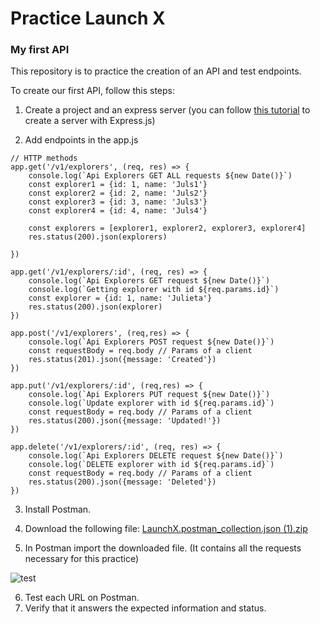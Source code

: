 # Practice Launch X

### My first API

This repository is to practice the creation of an API and test endpoints.

To create our first API, follow this steps:

1. Create a project and an express server (you can follow [this tutorial](https://github.com/julietadelgado/express_basic) to create a server with Express.js)

2. Add endpoints in the app.js
```
// HTTP methods
app.get('/v1/explorers', (req, res) => {
    console.log(`Api Explorers GET ALL requests ${new Date()}`)
    const explorer1 = {id: 1, name: 'Juls1'}
    const explorer2 = {id: 2, name: 'Juls2'}
    const explorer3 = {id: 3, name: 'Juls3'}
    const explorer4 = {id: 4, name: 'Juls4'}

    const explorers = [explorer1, explorer2, explorer3, explorer4]
    res.status(200).json(explorers)

})

app.get('/v1/explorers/:id', (req, res) => {
    console.log(`Api Explorers GET request ${new Date()}`)
    console.log(`Getting explorer with id ${req.params.id}`)
    const explorer = {id: 1, name: 'Julieta'}
    res.status(200).json(explorer)
})

app.post('/v1/explorers', (req,res) => {
    console.log(`Api Explorers POST request ${new Date()}`)
    const requestBody = req.body // Params of a client
    res.status(201).json({message: 'Created'})
})

app.put('/v1/explorers/:id', (req,res) => {
    console.log(`Api Explorers PUT request ${new Date()}`)
    console.log(`Update explorer with id ${req.params.id}`)
    const requestBody = req.body // Params of a client
    res.status(200).json({message: 'Updated!'})
})

app.delete('/v1/explorers/:id', (req, res) => {
    console.log(`Api Explorers DELETE request ${new Date()}`)
    console.log(`DELETE explorer with id ${req.params.id}`)
    const requestBody = req.body // Params of a client
    res.status(200).json({message: 'Deleted'})
})
```

3. Install Postman.
4. Download the following file: [LaunchX.postman_collection.json (1).zip](https://github.com/LaunchX-InnovaccionVirtual/MissionNodeJS/files/8515523/LaunchX.postman_collection.json.1.zip)

5. In Postman import the downloaded file. (It contains all the requests necessary for this practice)

![test](https://user-images.githubusercontent.com/17634377/163704544-ae9ef6c4-3e25-4481-a483-3cfaefe27e5c.gif)

6. Test each URL on Postman.
7. Verify that it answers the expected information and status.